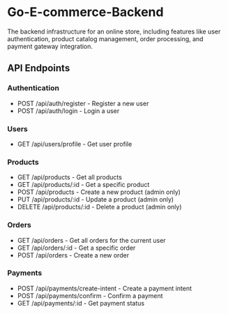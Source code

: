# Go-E-commerce-Backend
The backend infrastructure for an online store, including features like user authentication, product catalog management, order processing, and payment gateway integration.

## API Endpoints
### Authentication
- POST /api/auth/register - Register a new user
- POST /api/auth/login - Login a user
### Users
- GET /api/users/profile - Get user profile
### Products
- GET /api/products - Get all products
- GET /api/products/:id - Get a specific product
- POST /api/products - Create a new product (admin only)
- PUT /api/products/:id - Update a product (admin only)
- DELETE /api/products/:id - Delete a product (admin only)
### Orders
- GET /api/orders - Get all orders for the current user
- GET /api/orders/:id - Get a specific order
- POST /api/orders - Create a new order
### Payments
- POST /api/payments/create-intent - Create a payment intent
- POST /api/payments/confirm - Confirm a payment
- GET /api/payments/:id - Get payment status
